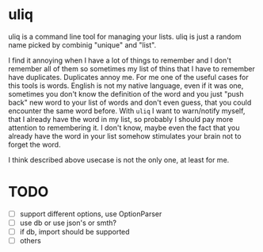 # uliq

uliq is a command line tool for managing your lists.
uliq is just a random name picked by combinig "unique" and "list".

I find it annoying when I have a lot of things to remember and I don't remember all of them so sometimes my list of thins that I have to remember have duplicates. Duplicates annoy me. For me one of the useful cases for this tools is words. English is not my native language, even if it was one, sometimes you don't know the definition of the word and you just "push back" new word to your list of words and don't even guess, that you could encounter the same word before. With `uliq` I want to warn/notify myself, that I already have the word in my list, so probably I should pay more attention to remembering it. I don't know, maybe even the fact that you already have the word in your list somehow stimulates your brain not to forget the word.

I think described above usecase is not the only one, at least for me.

TODO
====

- [  ] support different options, use OptionParser
- [  ] use db or use json's or smth?
- [  ] if db, import should be supported
- [  ] others
